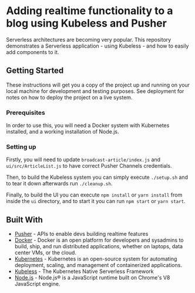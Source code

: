 # Adding realtime functionality to a blog using Kubeless and Pusher

Serverless architectures are becoming very popular. This repository demonstrates a Serverless application - using Kubeless - and how to easily add components to it.

## Getting Started

These instructions will get you a copy of the project up and running on your local machine for development and testing purposes. See deployment for notes on how to deploy the project on a live system.

### Prerequisites

In order to use this, you will need a Docker system with Kubernetes installed, and a working installation of Node.js.

### Setting up

Firstly, you will need to update `broadcast-article/index.js` and `ui/src/ArticleList.js` to have correct Pusher Channels credentials.

Then, to build the Kubeless system you can simply execute `./setup.sh` and to tear it down afterwards run `./cleanup.sh`.

Finally, to build the UI you can execute `npm install` or `yarn install` from inside the `ui` directory, and to start it you can run `npm start` or `yarn start`.

## Built With

* [Pusher](https://pusher.com/) - APIs to enable devs building realtime features
* [Docker](https://www.docker.com/) - Docker is an open platform for developers and sysadmins to build, ship, and run distributed applications, whether on laptops, data center VMs, or the cloud.
* [Kubernetes](https://kubernetes.io/) - Kubernetes is an open-source system for automating deployment, scaling, and management of containerized applications.
* [Kubeless](https://kubeless.io/) - The Kubernetes Native Serverless Framework
* [Node.js](https://nodejs.org/en/) - Node.js® is a JavaScript runtime built on Chrome's V8 JavaScript engine.



